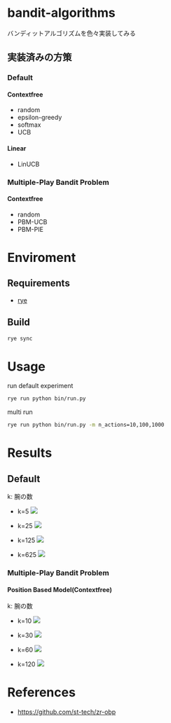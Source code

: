 # bandit-algorithms
バンディットアルゴリズムを色々実装してみる

## 実装済みの方策

### Default

#### Contextfree
- random
- epsilon-greedy
- softmax
- UCB
#### Linear
- LinUCB

### Multiple-Play Bandit Problem

#### Contextfree
- random
- PBM-UCB
- PBM-PIE

# Enviroment

## Requirements
- [rye](https://github.com/mitsuhiko/rye)

## Build
```bash
rye sync
```

# Usage
run default experiment
```bash
rye run python bin/run.py
```

multi run
```bash
rye run python bin/run.py -m n_actions=10,100,1000
```

# Results

## Default
k: 腕の数

- k=5
![](./resources/default/n_actions=5.png)

- k=25
![](./resources/default/n_actions=25.png)

- k=125
![](./resources/default/n_actions=125.png)

- k=625
![](resources/default/n_actions=625.png)

### Multiple-Play Bandit Problem

#### Position Based Model(Contextfree)
k: 腕の数

- k=10
![](./resources/pbm/n_actions=10.png)

- k=30
![](./resources/pbm/n_actions=30.png)

- k=60
![](./resources/pbm/n_actions=60.png)

- k=120
![](./resources/pbm/n_actions=120.png)


# References
- https://github.com/st-tech/zr-obp
